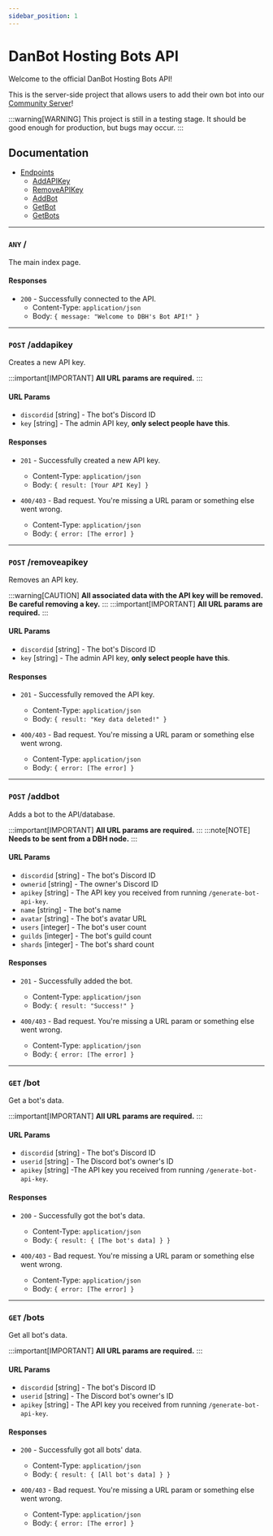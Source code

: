 ```yaml
---
sidebar_position: 1
---
```


# DanBot Hosting Bots API

Welcome to the official DanBot Hosting Bots API!

This is the server-side project that allows users to add their own bot into our [Community Server](https://discord.gg/dbh)!

:::warning[WARNING]
This project is still in a testing stage. It should be good enough for production, but bugs may occur.
:::
## Documentation

- [Endpoints](#documentation)
  - [AddAPIKey](#post-addapikey)
  - [RemoveAPIKey](#post-removeapikey)
  - [AddBot](#post-addbot)
  - [GetBot](#get-bot)
  - [GetBots](#get-bots)


---

### `ANY` /

The main index page.

#### Responses

- `200` - Successfully connected to the API.
    - Content-Type: `application/json`
    - Body: `{ message: "Welcome to DBH's Bot API!" }`

---

### `POST` /addapikey

Creates a new API key.

:::important[IMPORTANT]
**All URL params are required.**
:::
#### URL Params

- `discordid` [string] - The bot's Discord ID
- `key` [string] - The admin API key, **only select people have this**.

#### Responses

- `201` - Successfully created a new API key.
    - Content-Type: `application/json`
    - Body: `{ result: [Your API Key] }`

- `400/403` - Bad request. You're missing a URL param or something else went wrong.
    - Content-Type: `application/json`
    - Body: `{ error: [The error] }`

---

### `POST` /removeapikey

Removes an API key. 

:::warning[CAUTION]
**All associated data with the API key will be removed. Be careful removing a key.**
:::
:::important[IMPORTANT]
**All URL params are required.**
:::
#### URL Params

- `discordid` [string] - The bot's Discord ID
- `key` [string] - The admin API key, **only select people have this**.

#### Responses

- `201` - Successfully removed the API key.
    - Content-Type: `application/json`
    - Body: `{ result: "Key data deleted!" }`

- `400/403` - Bad request. You're missing a URL param or something else went wrong.
    - Content-Type: `application/json`
    - Body: `{ error: [The error] }`

---

### `POST` /addbot

Adds a bot to the API/database.

:::important[IMPORTANT]
**All URL params are required.**
:::
:::note[NOTE]
**Needs to be sent from a DBH node.**
:::

#### URL Params

- `discordid` [string] - The bot's Discord ID
- `ownerid` [string] - The owner's Discord ID
- `apikey` [string] - The API key you received from running `/generate-bot-api-key`.
- `name` [string] - The bot's name
- `avatar` [string] - The bot's avatar URL
- `users` [integer] - The bot's user count
- `guilds` [integer] - The bot's guild count
- `shards` [integer] - The bot's shard count

#### Responses

- `201` - Successfully added the bot.
    - Content-Type: `application/json`
    - Body: `{ result: "Success!" }`

- `400/403` - Bad request. You're missing a URL param or something else went wrong.
    - Content-Type: `application/json`
    - Body: `{ error: [The error] }`

---

### `GET` /bot

Get a bot's data.

:::important[IMPORTANT]
**All URL params are required.**
:::

#### URL Params

- `discordid` [string] - The bot's Discord ID
- `userid` [string] - The Discord bot's owner's ID
- `apikey` [string] -The API key you received from running `/generate-bot-api-key`.

#### Responses

- `200` - Successfully got the bot's data.
    - Content-Type: `application/json`
    - Body: `{ result: { [The bot's data] } }`

- `400/403` - Bad request. You're missing a URL param or something else went wrong.
    - Content-Type: `application/json`
    - Body: `{ error: [The error] }`

---

### `GET` /bots

Get all bot's data.

:::important[IMPORTANT]
**All URL params are required.**
:::
#### URL Params

- `discordid` [string] - The bot's Discord ID
- `userid` [string] - The Discord bot's owner's ID
- `apikey` [string] - The API key you received from running `/generate-bot-api-key`.

#### Responses

- `200` - Successfully got all bots' data.
    - Content-Type: `application/json`
    - Body: `{ result: { [All bot's data] } }`

- `400/403` - Bad request. You're missing a URL param or something else went wrong.
    - Content-Type: `application/json`
    - Body: `{ error: [The error] }`
